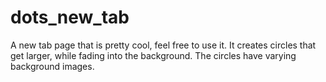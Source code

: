 # dots_new_tab
A new tab page that is pretty cool, feel free to use it.
It creates circles that get larger, while fading into the background. The circles have varying background images. 
